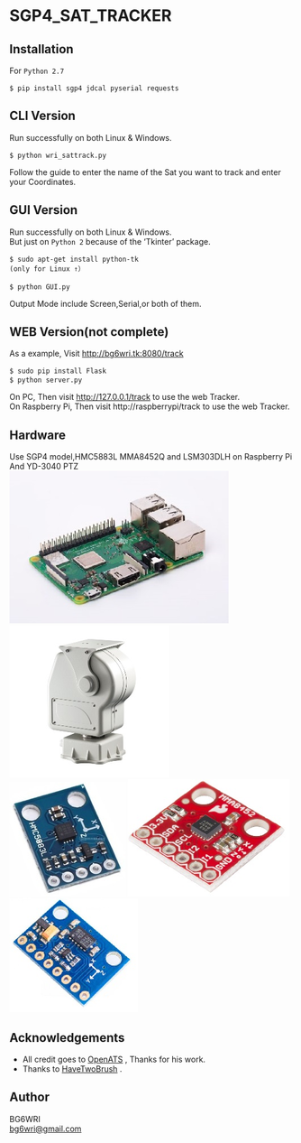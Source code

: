 # SGP4_SAT_TRACKER

## Installation
For ```Python 2.7```
```
$ pip install sgp4 jdcal pyserial requests
```


## CLI Version
Run successfully on both Linux & Windows.  
```
$ python wri_sattrack.py
```
Follow the guide to enter the name of the Sat you want to track and enter your Coordinates.  


## GUI Version
Run successfully on both Linux & Windows.   
But just on ```Python 2``` because of the ‘Tkinter’ package.  
```
$ sudo apt-get install python-tk
(only for Linux ↑）

$ python GUI.py
```
Output Mode include Screen,Serial,or both of them.  

## WEB Version(not complete)
As a example, Visit http://bg6wri.tk:8080/track  
```
$ sudo pip install Flask
$ python server.py
```
On PC, Then visit http://127.0.0.1/track to use the web Tracker.  
On Raspberry Pi, Then visit http://raspberrypi/track to use the web Tracker.  

## Hardware
Use SGP4 model,HMC5883L MMA8452Q and LSM303DLH on Raspberry Pi  
And YD-3040 PTZ  
![avatar](/image/RPi.jpg)
![avatar](/image/YD-3040.jpg)  
![avatar](/image/HMC5883L.jpg)
![avatar](/image/MMA8452Q.jpg)
![avatar](/image/LSM303DLH.jpg)  
## Acknowledgements

- All credit goes to [OpenATS](https://github.com/OpenATS) , Thanks for his work.
- Thanks to [HaveTwoBrush](https://github.com/HaveTwoBrush) .


## Author
BG6WRI  
 <bg6wri@gmail.com>  

